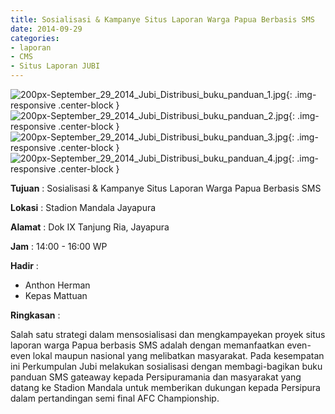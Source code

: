 ```yaml
---
title: Sosialisasi & Kampanye Situs Laporan Warga Papua Berbasis SMS
date: 2014-09-29
categories:
- laporan
- CMS
- Situs Laporan JUBI
---
```


![200px-September_29_2014_Jubi_Distribusi_buku_panduan_1.jpg](/uploads/200px-September_29_2014_Jubi_Distribusi_buku_panduan_1.jpg){: .img-responsive .center-block }
![200px-September_29_2014_Jubi_Distribusi_buku_panduan_2.jpg](/uploads/200px-September_29_2014_Jubi_Distribusi_buku_panduan_2.jpg){: .img-responsive .center-block }
![200px-September_29_2014_Jubi_Distribusi_buku_panduan_3.jpg](/uploads/200px-September_29_2014_Jubi_Distribusi_buku_panduan_3.jpg){: .img-responsive .center-block }
![200px-September_29_2014_Jubi_Distribusi_buku_panduan_4.jpg](/uploads/200px-September_29_2014_Jubi_Distribusi_buku_panduan_4.jpg){: .img-responsive .center-block }

**Tujuan** : Sosialisasi & Kampanye Situs Laporan Warga Papua Berbasis SMS

**Lokasi** : 	Stadion Mandala Jayapura

**Alamat** : Dok IX Tanjung Ria, Jayapura

**Jam** : 14:00 - 16:00 WP

**Hadir** : 
* Anthon Herman
* Kepas Mattuan

**Ringkasan** : 

Salah satu strategi dalam mensosialisasi dan mengkampayekan proyek situs laporan warga Papua berbasis SMS adalah dengan memanfaatkan even-even lokal maupun nasional yang melibatkan masyarakat. Pada kesempatan ini Perkumpulan Jubi melakukan sosialisasi dengan membagi-bagikan buku panduan SMS gateaway kepada Persipuramania dan masyarakat yang datang ke Stadion Mandala untuk memberikan dukungan kepada Persipura dalam pertandingan semi final AFC Championship.

